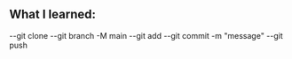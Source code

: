 ## What I learned:
  --git clone
  --git branch -M main
  --git add
  --git commit -m "message"
  --git push
  

